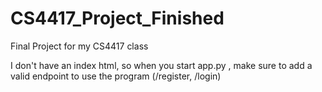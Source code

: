 # CS4417_Project_Finished
Final Project for my CS4417 class

I don't have an index html, so when you start app.py , make sure to add a valid endpoint to use the program (/register, /login)
